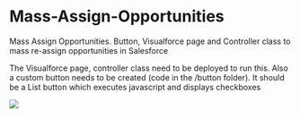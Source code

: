 Mass-Assign-Opportunities
=========================

Mass Assign Opportunities. Button, Visualforce page and Controller class to mass re-assign opportunities in Salesforce

The Visualforce page, controller class need to be deployed to run this.
Also a custom button needs to be created (code in the /button folder).
It should be a List button which executes javascript and displays checkboxes


<a href="https://codeclimate.com/repos/57f4771df32dad007a00323b/feed"><img src="https://codeclimate.com/repos/57f4771df32dad007a00323b/badges/74a7444482c78a9e79da/gpa.svg" /></a>
